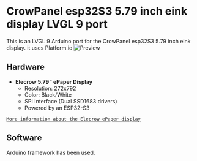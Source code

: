 # CrowPanel esp32S3 5.79 inch eink display LVGL 9 port
 This is an LVGL 9 Arduino port for the CrowPanel esp32S3 5.79 inch eink display. it uses Platform.io
 ![Preview](preview.jpg?raw=true "preview")

## Hardware

- **Elecrow 5.79" ePaper Display**
  - Resolution: 272x792
  - Color: Black/White
  - SPI Interface (Dual SSD1683 drivers)
  - Powered by an ESP32-S3

[`More information about the Elecrow ePaper display`](https://www.elecrow.com/crowpanel-esp32-5-79-e-paper-hmi-display-with-272-792-resolution-black-white-color-driven-by-spi-interface.html)


## Software

Arduino framework has been used.


